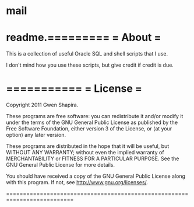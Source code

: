# mail
readme.=========
= About =
=========

This is a collection of useful Oracle SQL and shell scripts that I use.

I don't mind how you use these scripts, but give credit if credit is due.

===========
= License =
===========

Copyright 2011 Gwen Shapira.

These programs are free software: you can redistribute it and/or modify
it under the terms of the GNU General Public License as published by
the Free Software Foundation, either version 3 of the License, or
(at your option) any later version.

These programs are distributed in the hope that it will be useful,
but WITHOUT ANY WARRANTY; without even the implied warranty of
MERCHANTABILITY or FITNESS FOR A PARTICULAR PURPOSE.  See the
GNU General Public License for more details.

You should have received a copy of the GNU General Public License
along with this program.  If not, see <http://www.gnu.org/licenses/>.

==========================================================================
